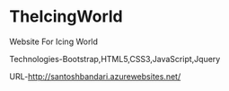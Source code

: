 # TheIcingWorld

Website For Icing World

Technologies-Bootstrap,HTML5,CSS3,JavaScript,Jquery

URL-http://santoshbandari.azurewebsites.net/

